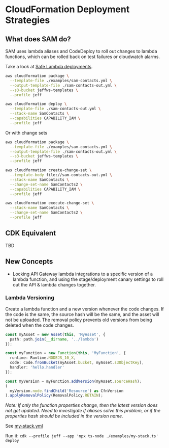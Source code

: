   # CloudFormation Deployment Strategies

## What does SAM do?

SAM uses lambda aliases and CodeDeploy to roll out changes to lambda functions, which can be rolled back on test failures or cloudwatch alarms.

Take a look at [Safe Lambda deployments](https://github.com/awslabs/serverless-application-model/blob/master/docs/safe_lambda_deployments.rst).

```bash
aws cloudformation package \
  --template-file ./examples/sam-contacts.yml \
  --output-template-file ./sam-contacts-out.yml \
  --s3-bucket jeffws-templates \
  --profile jeff

aws cloudformation deploy \
  --template-file ./sam-contacts-out.yml \
  --stack-name SamContacts \
  --capabilities CAPABILITY_IAM \
  --profile jeff
```

Or with change sets

```bash
aws cloudformation package \
  --template-file ./examples/sam-contacts.yml \
  --output-template-file ./sam-contacts-out.yml \
  --s3-bucket jeffws-templates \
  --profile jeff

aws cloudformation create-change-set \
  --template-body file://sam-contacts-out.yml \
  --stack-name SamContacts \
  --change-set-name SamContacts2 \
  --capabilities CAPABILITY_IAM \
  --profile jeff

aws cloudformation execute-change-set \
  --stack-name SamContacts \
  --change-set-name SamContacts2 \
  --profile jeff
```

## CDK Equivalent

TBD

## New Concepts

* Locking API Gateway lambda integrations to a specific version of a lambda function, and using the stage/deployment canary settings to roll out the API & lambda changes together.

### Lambda Versioning

Create a lambda function and a new version whenever the code changes. If the code is the same, the source hash will be the same, and the asset will not be uploaded. The removal policy prevents old versions from being deleted when the code changes.

```typescript
const myAsset = new Asset(this, 'MyAsset', {
  path: path.join(__dirname, '../lambda')
});

const myFunction = new Function(this, 'MyFunction', {
  runtime: Runtime.NODEJS_10_X,
  code: Code.fromBucket(myAsset.bucket, myAsset.s3ObjectKey),
  handler: 'hello.handler'
});

const myVersion = myFunction.addVersion(myAsset.sourceHash);
(
  myVersion.node.findChild('Resource') as CfnVersion
).applyRemovalPolicy(RemovalPolicy.RETAIN);
```

*Note: If only the function properties change, then the latest version does not get updated.  Need to investigate if aliases solve this problem, or if the properties hash should be included in the version name.*

See [my-stack.yml](./cfn/my-stack.yml)

Run it: `cdk --profile jeff --app 'npx ts-node ./examples/my-stack.ts' deploy`
